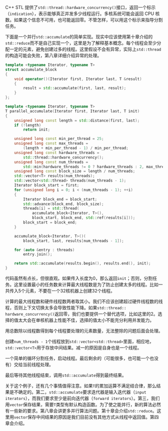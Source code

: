 C++ STL 提供了`std::thread::hardware_concurrency()`接口，返回一个标示（`indication`），表示能够真正并发多少线程运行。多核系统可能会返回 CPU 核数。如果这个信息不可用，也可能返回零。不管怎样，可以用这个标示来指导分割任务。

下面是一个并行`std::accumulate`的简单实现。现实中应该使用第十章介绍的`std::reduce`而不是自己实现一个，这里是为了解释基本概念。每个线程会至少分配一定的元素，避免创建过多的线程。这里假设不会有异常，实际上`std::thread`的构造可能会失败，第八章详细介绍异常的处理。
```c++
template <typename Iterator, typename T>
struct accumulate_block
{
    void operator()(Iterator first, Iterator last, T &result)
    {
        result = std::accumulate(first, last, result);
    }
};

template <typename Iterator, typename T>
T parallel_accumulate(Iterator first, Iterator last, T init)
{
    unsigned long const length = std::distance(first, last);
    if (!length)
        return init;

    unsigned long const min_per_thread = 25;
    unsigned long const max_threads =
        (length + min_per_thread - 1) / min_per_thread;
    unsigned long const hardware_threads =
        std::thread::hardware_concurrency();
    unsigned long const num_threads =
        std::min(hardware_threads != 0 ? hardware_threads : 2, max_threads);
    unsigned long const block_size = length / num_threads;
    std::vector<T> results(num_threads);
    std::vector<std::thread> threads(num_threads - 1);
    Iterator block_start = first;
    for (unsigned long i = 0; i < (num_threads - 1); ++i)
    {
        Iterator block_end = block_start;
        std::advance(block_end, block_size);
        threads[i] = std::thread(
            accumulate_block<Iterator, T>(),
            block_start, block_end, std::ref(results[i]));
        block_start = block_end;
    }

    accumulate_block<Iterator, T>()(
        block_start, last, results[num_threads - 1]);

    for (auto &entry : threads)
        entry.join();

    return std::accumulate(results.begin(), results.end(), init);
}
```
代码虽然有点长，但很直观。如果传入长度为0，那么返回`init`；否则，分割任务。这里设置最小的任务数来计算最大线程数是为了防止创建太多的线程。比如一共传入5个元素，不要在一个32核机器上创建32个线程。

计算的最大线程数和硬件线程数两者取其小。我们不应该创建超过硬件线程数的线程，否则上下文切换太多会导致性能下降。如果`std::thread::
hardware_concurrency()`返回零，我们也要提供一个替代选项，比如这里的2。选择的值太大会在单核机器上性能不佳，选择的值太小不能充分利用并发能力。

用总数除以线程数得到每个线程要处理的元素数量，无法整除的问题后面会处理。

创建`num_threads - 1`个线程放到`std::vector<std::thread>`里面，相应地，`std::vector<T>`用于存放中间结果。减一的原因是自身也是一个线程。

一个简单的循环分割任务，启动线程。最后剩余的（可能很多，也可能一个也没有）交给当前线程处理。

最后等待其他线程结束，调用`std::accumulate`得到最终结果。

关于这个例子，还有几个事情值得注意。如果`T`的累加运算不满足结合律，那么结果是不确定的。第二，`std::accumulate`要求迭代器是输入迭代器（`input iterators`），而我们要求至少是前向迭代器（`forward iterators`）。第三，我们用`vector`保存结果，需要`T`类型有默认构造函数。为了使之能并行，新的算法必然有一些新的要求。第八章会讲更多并行算法问题。第十章会介绍`std::reduce`。这里用`vector`保存中间结果的原因是我们目前没有其他方式从线程中返回值。第四章会介绍。
